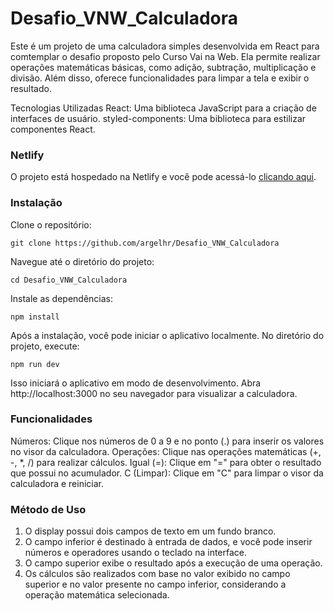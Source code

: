 # Desafio_VNW_Calculadora

Este é um projeto de uma calculadora simples desenvolvida em React para comtemplar o desafio proposto pelo Curso Vai na Web. Ela permite realizar operações matemáticas básicas, como adição, subtração, multiplicação e divisão. Além disso, oferece funcionalidades para limpar a tela e exibir o resultado.

Tecnologias Utilizadas
React: Uma biblioteca JavaScript para a criação de interfaces de usuário.
styled-components: Uma biblioteca para estilizar componentes React.

### Netlify

O projeto está hospedado na Netlify e você pode acessá-lo [clicando aqui](https://calculadora-argelhr.netlify.app/).

### Instalação
Clone o repositório:
```
git clone https://github.com/argelhr/Desafio_VNW_Calculadora
```
Navegue até o diretório do projeto:
```
cd Desafio_VNW_Calculadora
```

Instale as dependências:
```
npm install
```

Após a instalação, você pode iniciar o aplicativo localmente. No diretório do projeto, execute:

```
npm run dev
```
Isso iniciará o aplicativo em modo de desenvolvimento. Abra http://localhost:3000 no seu navegador para visualizar a calculadora.

### Funcionalidades
Números: Clique nos números de 0 a 9 e no ponto (.) para inserir os valores no visor da calculadora.
Operações: Clique nas operações matemáticas (+, -, *, /) para realizar cálculos.
Igual (=): Clique em "=" para obter o resultado que possui no acumulador.
C (Limpar): Clique em "C" para limpar o visor da calculadora e reiniciar.

### Método de Uso
1. O display possui dois campos de texto em um fundo branco.
2. O campo inferior é destinado à entrada de dados, e você pode inserir números e operadores usando o teclado na interface.
3. O campo superior exibe o resultado após a execução de uma operação.
4. Os cálculos são realizados com base no valor exibido no campo superior e no valor presente no campo inferior, considerando a operação matemática selecionada.

